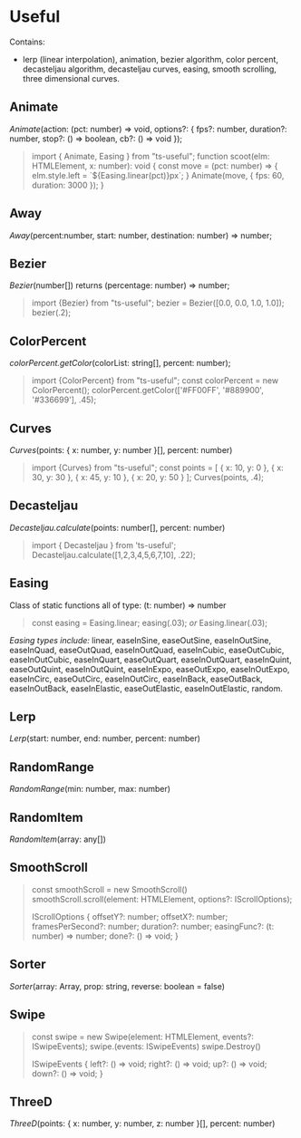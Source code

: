 # Useful

Contains:
- lerp (linear interpolation), animation, bezier algorithm, color percent, decasteljau algorithm, decasteljau curves, easing, smooth scrolling, three dimensional curves.

## Animate 
*Animate*(action: (pct: number) => void, options?: { fps?: number, duration?: number, stop?: () => boolean, cb?: () => void });

> import { Animate, Easing } from "ts-useful";
> function scoot(elm: HTMLElement, x: number): void {
> 	const move = (pct: number) => {
> 		elm.style.left = \`${Easing.linear(pct)}px\`;
> 	}
> 	Animate(move, { fps: 60, duration: 3000 });
> }

## Away
*Away*(percent:number, start: number, destination: number) => number;

## Bezier
*Bezier*(number[]) returns (percentage: number) => number;

> import {Bezier} from "ts-useful";
> bezier = Bezier([0.0, 0.0, 1.0, 1.0]);
> bezier(.2);

## ColorPercent
*colorPercent.getColor*(colorList: string[], percent: number);

> import {ColorPercent} from "ts-useful";
> const colorPercent = new ColorPercent();
> colorPercent.getColor(['#FF00FF', '#889900', '#336699'], .45);

## Curves
*Curves*(points: { x: number, y: number }[], percent: number)

> import {Curves} from "ts-useful";
> const points = [
> 	{ x: 10, y: 0 },
> 	{ x: 30, y: 30 },
> 	{ x: 45, y: 10 },
> 	{ x: 20, y: 50 }
> ];
> Curves(points, .4);

## Decasteljau
*Decasteljau.calculate*(points: number[], percent: number) 

> import { Decasteljau } from 'ts-useful';
> Decasteljau.calculate([1,2,3,4,5,6,7,10], .22);

## Easing
Class of static functions all of type: (t: number) => number
> const easing = Easing.linear;
> easing(.03);
> *or*
> Easing.linear(.03);

*Easing types include:* linear, easeInSine, easeOutSine, easeInOutSine, easeInQuad, easeOutQuad, easeInOutQuad, easeInCubic, easeOutCubic, easeInOutCubic, easeInQuart, easeOutQuart, easeInOutQuart, easeInQuint, easeOutQuint, easeInOutQuint, easeInExpo, easeOutExpo, easeInOutExpo, easeInCirc, easeOutCirc, easeInOutCirc, easeInBack, easeOutBack, easeInOutBack, easeInElastic, easeOutElastic, easeInOutElastic, random.

## Lerp
*Lerp*(start: number, end: number, percent: number)

## RandomRange
*RandomRange*(min: number, max: number)

## RandomItem
*RandomItem*(array: any[])

## SmoothScroll
> const smoothScroll = new SmoothScroll() 
> smoothScroll.scroll(element: HTMLElement, options?: IScrollOptions);
> 
> IScrollOptions {
> 	offsetY?: number;
> 	offsetX?: number;
> 	framesPerSecond?: number;
> 	duration?: number;
> 	easingFunc?: (t: number) => number;
> 	done?: () => void;
> }

## Sorter
*Sorter*(array: Array<any>, prop: string, reverse: boolean = false)

## Swipe
> const swipe = new Swipe(element: HTMLElement, events?: ISwipeEvents);
> swipe.(events: ISwipeEvents)
> swipe.Destroy()
> 
> ISwipeEvents {
> 	left?: () => void;
> 	right?: () => void;
> 	up?: () => void;
> 	down?: () => void;
> }

## ThreeD
*ThreeD*(points: { x: number, y: number, z: number }[], percent: number)
